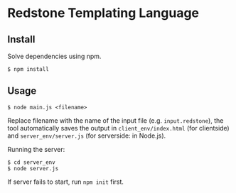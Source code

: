 # Redstone Templating Language

## Install

Solve dependencies using npm.

```
$ npm install
```

## Usage

```
$ node main.js <filename>
```

Replace filename with the name of the input file (e.g. `input.redstone`), the tool automatically saves the output in `client_env/index.html` (for clientside) and `server_env/server.js` (for serverside: in Node.js).

Running the server:

```
$ cd server_env
$ node server.js
```

If server fails to start, run `npm init` first.